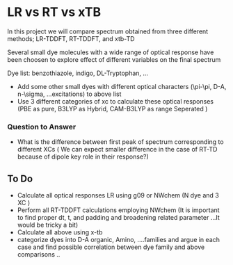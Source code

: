 # LR vs RT vs xTB



In this project we will compare spectrum obtained from three different methods; LR-TDDFT, RT-TDDFT, and xtb-TD



Several small dye molecules with a wide range of optical response have been choosen to explore effect of different variables on the final spectrum 



Dye list: benzothiazole, indigo, DL-Tryptophan, ...

- Add some other small dyes with different optical characters (\pi-\pi, D-A, n-\sigma, ...excitations) to above list
- Use 3 different categories of xc to calculate these optical responses (PBE as pure, B3LYP as Hybrid, CAM-B3LYP as range Seperated )

### Question to Answer

- What is the difference between first peak of spectrum corresponding to different XCs ( We can expect smaller difference in the case of RT-TD because of dipole key role in their response?) 

 

## To Do

- Calculate all optical responses LR using g09 or NWchem (N dye and 3 XC )
- Perform all RT-TDDFT calculations employing NWchem  (It is important to find proper dt, t, and padding and broadening related parameter  ...It would be tricky a bit)
- Calculate all above using x-tb  
- categorize dyes into D-A organic, Amino, ....families and argue in each case and find possible correlation between dye family and above comparisons ..





